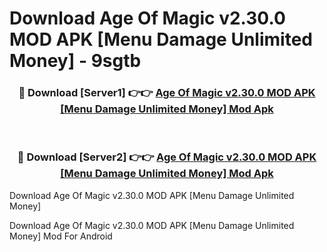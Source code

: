 # Download Age Of Magic v2.30.0 MOD APK [Menu Damage Unlimited Money] - 9sgtb


<div align="center">
<h3>🔴 Download [Server1] 👉👉 <a href="https://apk-comot.site?title=Age_Of_Magic_v2.30.0_MOD_APK_[Menu_Damage_Unlimited_Money]">Age Of Magic v2.30.0 MOD APK [Menu Damage Unlimited Money] Mod Apk</a></h3><br>
<h3>🔴 Download [Server2] 👉👉 <a href="https://apk-comot.site?title=Age_Of_Magic_v2.30.0_MOD_APK_[Menu_Damage_Unlimited_Money]">Age Of Magic v2.30.0 MOD APK [Menu Damage Unlimited Money] Mod Apk</a></h3>
</div>



Download Age Of Magic v2.30.0 MOD APK [Menu Damage Unlimited Money] 

Download Age Of Magic v2.30.0 MOD APK [Menu Damage Unlimited Money] Mod For Android